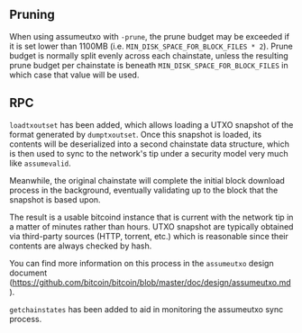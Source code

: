 Pruning
-------

When using assumeutxo with `-prune`, the prune budget may be exceeded if it is set
lower than 1100MB (i.e. `MIN_DISK_SPACE_FOR_BLOCK_FILES * 2`). Prune budget is normally
split evenly across each chainstate, unless the resulting prune budget per chainstate
is beneath `MIN_DISK_SPACE_FOR_BLOCK_FILES` in which case that value will be used.

RPC
---

`loadtxoutset` has been added, which allows loading a UTXO snapshot of the format
generated by `dumptxoutset`. Once this snapshot is loaded, its contents will be
deserialized into a second chainstate data structure, which is then used to sync to
the network's tip under a security model very much like `assumevalid`.

Meanwhile, the original chainstate will complete the initial block download process in
the background, eventually validating up to the block that the snapshot is based upon.

The result is a usable bitcoind instance that is current with the network tip in a
matter of minutes rather than hours. UTXO snapshot are typically obtained via
third-party sources (HTTP, torrent, etc.) which is reasonable since their contents
are always checked by hash.

You can find more information on this process in the `assumeutxo` design
document (<https://github.com/bitcoin/bitcoin/blob/master/doc/design/assumeutxo.md>).

`getchainstates` has been added to aid in monitoring the assumeutxo sync process.

